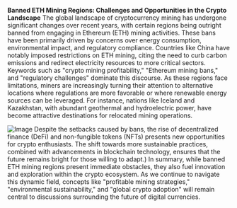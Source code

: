 **Banned ETH Mining Regions: Challenges and Opportunities in the Crypto Landscape**
The global landscape of cryptocurrency mining has undergone significant changes over recent years, with certain regions being outright banned from engaging in Ethereum (ETH) mining activities. These bans have been primarily driven by concerns over energy consumption, environmental impact, and regulatory compliance. Countries like China have notably imposed restrictions on ETH mining, citing the need to curb carbon emissions and redirect electricity resources to more critical sectors. 
Keywords such as "crypto mining profitability," "Ethereum mining bans," and "regulatory challenges" dominate this discourse. As these regions face limitations, miners are increasingly turning their attention to alternative locations where regulations are more favorable or where renewable energy sources can be leveraged. For instance, nations like Iceland and Kazakhstan, with abundant geothermal and hydroelectric power, have become attractive destinations for relocated mining operations.

![Image](https://github.com/user-attachments/assets/d7419ec9-dc67-403f-bf28-8faea5f1f74f)
Despite the setbacks caused by bans, the rise of decentralized finance (DeFi) and non-fungible tokens (NFTs) presents new opportunities for crypto enthusiasts. The shift towards more sustainable practices, combined with advancements in blockchain technology, ensures that the future remains bright for those willing to adapt.)
In summary, while banned ETH mining regions present immediate obstacles, they also fuel innovation and exploration within the crypto ecosystem. As we continue to navigate this dynamic field, concepts like "profitable mining strategies," "environmental sustainability," and "global crypto adoption" will remain central to discussions surrounding the future of digital currencies.

